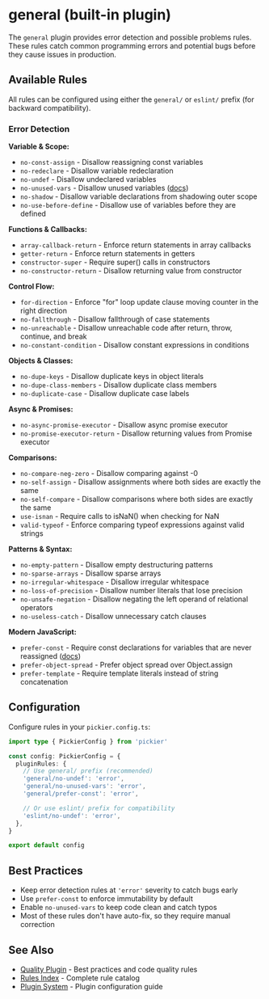 # general (built-in plugin)

The `general` plugin provides error detection and possible problems rules. These rules catch common programming errors and potential bugs before they cause issues in production.

## Available Rules

All rules can be configured using either the `general/` or `eslint/` prefix (for backward compatibility).

### Error Detection

**Variable & Scope:**
- `no-const-assign` - Disallow reassigning const variables
- `no-redeclare` - Disallow variable redeclaration
- `no-undef` - Disallow undeclared variables
- `no-unused-vars` - Disallow unused variables ([docs](/rules/no-unused-vars))
- `no-shadow` - Disallow variable declarations from shadowing outer scope
- `no-use-before-define` - Disallow use of variables before they are defined

**Functions & Callbacks:**
- `array-callback-return` - Enforce return statements in array callbacks
- `getter-return` - Enforce return statements in getters
- `constructor-super` - Require super() calls in constructors
- `no-constructor-return` - Disallow returning value from constructor

**Control Flow:**
- `for-direction` - Enforce "for" loop update clause moving counter in the right direction
- `no-fallthrough` - Disallow fallthrough of case statements
- `no-unreachable` - Disallow unreachable code after return, throw, continue, and break
- `no-constant-condition` - Disallow constant expressions in conditions

**Objects & Classes:**
- `no-dupe-keys` - Disallow duplicate keys in object literals
- `no-dupe-class-members` - Disallow duplicate class members
- `no-duplicate-case` - Disallow duplicate case labels

**Async & Promises:**
- `no-async-promise-executor` - Disallow async promise executor
- `no-promise-executor-return` - Disallow returning values from Promise executor

**Comparisons:**
- `no-compare-neg-zero` - Disallow comparing against -0
- `no-self-assign` - Disallow assignments where both sides are exactly the same
- `no-self-compare` - Disallow comparisons where both sides are exactly the same
- `use-isnan` - Require calls to isNaN() when checking for NaN
- `valid-typeof` - Enforce comparing typeof expressions against valid strings

**Patterns & Syntax:**
- `no-empty-pattern` - Disallow empty destructuring patterns
- `no-sparse-arrays` - Disallow sparse arrays
- `no-irregular-whitespace` - Disallow irregular whitespace
- `no-loss-of-precision` - Disallow number literals that lose precision
- `no-unsafe-negation` - Disallow negating the left operand of relational operators
- `no-useless-catch` - Disallow unnecessary catch clauses

**Modern JavaScript:**
- `prefer-const` - Require const declarations for variables that are never reassigned ([docs](/rules/prefer-const))
- `prefer-object-spread` - Prefer object spread over Object.assign
- `prefer-template` - Require template literals instead of string concatenation

## Configuration

Configure rules in your `pickier.config.ts`:

```ts
import type { PickierConfig } from 'pickier'

const config: PickierConfig = {
  pluginRules: {
    // Use general/ prefix (recommended)
    'general/no-undef': 'error',
    'general/no-unused-vars': 'error',
    'general/prefer-const': 'error',

    // Or use eslint/ prefix for compatibility
    'eslint/no-undef': 'error',
  },
}

export default config
```

## Best Practices

- Keep error detection rules at `'error'` severity to catch bugs early
- Use `prefer-const` to enforce immutability by default
- Enable `no-unused-vars` to keep code clean and catch typos
- Most of these rules don't have auto-fix, so they require manual correction

## See Also

- [Quality Plugin](/rules/quality.md) - Best practices and code quality rules
- [Rules Index](/rules/index.md) - Complete rule catalog
- [Plugin System](/advanced/plugin-system.md) - Plugin configuration guide
